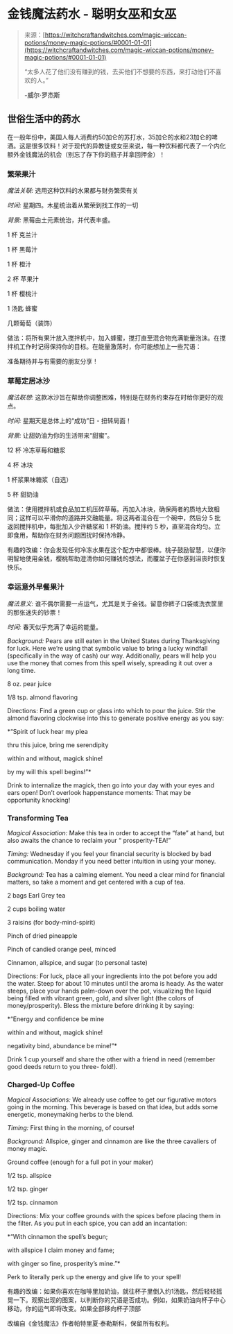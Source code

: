<!--yml

category: 未分类

date: 2024-06-12 18:27:40

-->

# 金钱魔法药水 - 聪明女巫和女巫

> 来源：[https://witchcraftandwitches.com/magic-wiccan-potions/money-magic-potions/#0001-01-01](https://witchcraftandwitches.com/magic-wiccan-potions/money-magic-potions/#0001-01-01)
> 
> “太多人花了他们没有赚到的钱，去买他们不想要的东西，来打动他们不喜欢的人。”
> 
> **-威尔·罗杰斯**

## 世俗生活中的药水

在一般年份中，美国人每人消费约50加仑的苏打水，35加仑的水和23加仑的啤酒。这是很多饮料！对于现代的异教徒或女巫来说，每一种饮料都代表了一个内化额外金钱魔法的机会（别忘了存下你的瓶子并拿回押金）！

### 繁荣果汁

*魔法关联:* 选用这种饮料的水果都与财务繁荣有关

*时间:* 星期四。木星统治着从繁荣到找工作的一切

*背景:* 黑莓由土元素统治，并代表丰盛。

1 杯 克兰汁

1 杯 黑莓汁

1 杯 橙汁

2 杯 苹果汁

1 杯 樱桃汁

1 汤匙 蜂蜜

几颗葡萄（装饰）

做法：将所有果汁放入搅拌机中，加入蜂蜜，搅打直至混合物充满能量泡沫。在搅拌机工作时记得保持你的目标。在能量激荡时，你可能想加上一些咒语：

准备期待并与有需要的朋友分享！

### 草莓定居冰沙

*魔法联想:* 这款冰沙旨在帮助你调整困难，特别是在财务约束存在时给你更好的观点。

*时间:* 星期天是总体上的“成功”日 - 扭转局面！

*背景:* 让甜奶油为你的生活带来“甜蜜”。

12 杯 冷冻草莓和糖浆

4 杯 冰块

1 杯浆果味糖浆（自选）

5 杯 甜奶油

做法：使用搅拌机或食品加工机压碎草莓。再加入冰块，确保两者的质地大致相同；这样可以平滑你的道路并交融能量。将这两者混合在一个碗中，然后分 5 批返回搅拌机中，每批加入少许糖浆和 1 杯奶油。搅拌约 5 秒，直至混合均匀。立即食用，帮助你在财务问题困扰时保持冷静。

有趣的改编：你会发现任何冷冻水果在这个配方中都很棒。桃子鼓励智慧，以便你明智地使用金钱，樱桃帮助澄清你如何赚钱的想法，而覆盆子在你感到沮丧时恢复快乐。

### 幸运意外早餐果汁

*魔法意义:* 谁不偶尔需要一点运气，尤其是关于金钱。留意你裤子口袋或洗衣筐里的那张迷失的钞票！

*时间:* 春天似乎充满了幸运的能量。

*Background:* Pears are still eaten in the United States during Thanksgiving for luck. Here we’re using that symbolic value to bring a lucky windfall (specifically in the way of cash) our way. Additionally, pears will help you use the money that comes from this spell wisely, spreading it out over a long time.

8 oz. pear juice

1/8 tsp. almond flavoring

Directions: Find a green cup or glass into which to pour the juice. Stir the almond flavoring clockwise into this to generate positive energy as you say:

*“Spirit of luck hear my plea

thru this juice, bring me serendipity

within and without, magick shine!

by my will this spell begins!”*

Drink to internalize the magick, then go into your day with your eyes and ears open! Don’t overlook happenstance moments: That may be opportunity knocking!

### Transforming Tea

*Magical Association:* Make this tea in order to accept the “fate” at hand, but also awaits the chance to reclaim your “ prosperity-TEA!”

*Timing:* Wednesday if you feel your financial security is blocked by bad communication. Monday if you need better intuition in using your money.

*Background:* Tea has a calming element. You need a clear mind for financial matters, so take a moment and get centered with a cup of tea.

2 bags Earl Grey tea

2 cups boiling water

3 raisins (for body-mind-spirit)

Pinch of dried pineapple

Pinch of candied orange peel, minced

Cinnamon, allspice, and sugar (to personal taste)

Directions: For luck, place all your ingredients into the pot before you add the water. Steep for about 10 minutes until the aroma is heady. As the water steeps, place your hands palm-down over the pot, visualizing the liquid being filled with vibrant green, gold, and silver light (the colors of money/prosperity). Bless the mixture before drinking it by saying:

*“Energy and confidence be mine

within and without, magick shine!

negativity bind, abundance be mine!”*

Drink 1 cup yourself and share the other with a friend in need (remember good deeds return to you three- fold!).

### Charged-Up Coffee

*Magical Associations:* We already use coffee to get our figurative motors going in the morning. This beverage is based on that idea, but adds some energetic, moneymaking herbs to the blend.

*Timing:* First thing in the morning, of course!

*Background:* Allspice, ginger and cinnamon are like the three cavaliers of money magic.

Ground coffee (enough for a full pot in your maker)

1/2 tsp. allspice

1/2 tsp. ginger

1/2 tsp. cinnamon

Directions: Mix your coffee grounds with the spices before placing them in the filter. As you put in each spice, you can add an incantation:

*“With cinnamon the spell’s begun;

with allspice I claim money and fame;

with ginger so fine, prosperity’s mine.”*

Perk to literally perk up the energy and give life to your spell!

有趣的改编：如果你喜欢在咖啡里加奶油，就往杯子里倒入约1汤匙，然后轻轻摇晃一下。观察出现的图案，以判断你的咒语是否成功。例如，如果奶油向杯子中心移动，你的运气即将改变。如果全部移向杯子顶部

改编自《金钱魔法》作者帕特里夏·泰勒斯科，保留所有权利。
